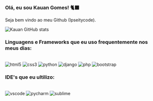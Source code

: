 ### Olá, eu sou Kauan Gomes! 🐈‍⬛
Seja bem vindo ao meu Github (Ipseitycode).

![Kauan GitHub stats](https://github-readme-stats.vercel.app/api?username=Ipseitycode&show_icons=true&theme=dracula)

 ### Linguagens e Frameworks que eu uso frequentemente nos meus dias:
<div styler="display: inline_block"><br/>
 <img align="center" alt="html5" src="https://img.shields.io/badge/HTML5-E34F26?style=for-the-badge&logo=html5&logoColor=white" />
 <img align="center" alt="css3" src="https://img.shields.io/badge/CSS3-1572B6?style=for-the-badge&logo=css3&logoColor=white" />
 <img align="center" alt="python" src="https://img.shields.io/badge/Python-3776AB?style=for-the-badge&logo=python&logoColor=white" />
 <img align="center" alt="django" src="https://img.shields.io/badge/Django-092E20?style=for-the-badge&logo=django&logoColor=white" />
 <img align="center" alt="php" src="https://img.shields.io/badge/PHP-777BB4?style=for-the-badge&logo=php&logoColor=white" />
 <img align="center" alt="bootstrap" src="https://img.shields.io/badge/Bootstrap-563D7C?style=for-the-badge&logo=bootstrap&logoColor=white" />
<div>

### IDE's que eu ultilizo:
<div styler="display: inline_block"><br/>
 <img align="center" alt="vscode" src="https://img.shields.io/badge/Visual_Studio_Code-0078D4?style=for-the-badge&logo=visual%20studio%20code&logoColor=white" />
 <img align="center" alt="pycharm" src="https://img.shields.io/badge/PyCharm-000000.svg?&style=for-the-badge&logo=PyCharm&logoColor=white" />
 <img align="center" alt="sublime" src="https://img.shields.io/badge/sublime_text-%23575757.svg?&style=for-the-badge&logo=sublime-text&logoColor=important" />
<div>

